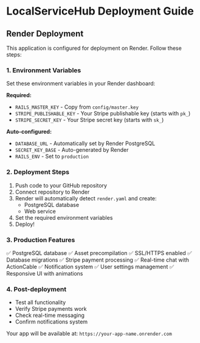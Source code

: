 # LocalServiceHub Deployment Guide

## Render Deployment

This application is configured for deployment on Render. Follow these steps:

### 1. Environment Variables

Set these environment variables in your Render dashboard:

**Required:**
- `RAILS_MASTER_KEY` - Copy from `config/master.key`
- `STRIPE_PUBLISHABLE_KEY` - Your Stripe publishable key (starts with `pk_`)
- `STRIPE_SECRET_KEY` - Your Stripe secret key (starts with `sk_`)

**Auto-configured:**
- `DATABASE_URL` - Automatically set by Render PostgreSQL
- `SECRET_KEY_BASE` - Auto-generated by Render
- `RAILS_ENV` - Set to `production`

### 2. Deployment Steps

1. Push code to your GitHub repository
2. Connect repository to Render
3. Render will automatically detect `render.yaml` and create:
   - PostgreSQL database
   - Web service
4. Set the required environment variables
5. Deploy!

### 3. Production Features

✅ PostgreSQL database
✅ Asset precompilation
✅ SSL/HTTPS enabled
✅ Database migrations
✅ Stripe payment processing
✅ Real-time chat with ActionCable
✅ Notification system
✅ User settings management
✅ Responsive UI with animations

### 4. Post-deployment

- Test all functionality
- Verify Stripe payments work
- Check real-time messaging
- Confirm notifications system

Your app will be available at: `https://your-app-name.onrender.com`